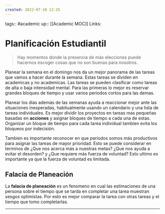 ```yaml
---
created: 2022-07-10 12:25
---
```

tags:: #academic 
up:: [[Academic MOC]]
Links: 
# Planificación Estudiantil
>Hay momentos donde la presencia de más elecciones puede hacernos escoger cosas que no son buenas para nosotros.

Planear la semana en el domingo nos da un mejor panorama de las tareas que vamos a hacer durante la semana. Estas tareas se dividen en academicas y no academicas. Las tareas se pueden clasificar como tareas de alta o baja intensidad mental. Para las primeras lo mejor es reservar grandes bloques de tiempo y usar varios periodos cortos para las demas.

Planear los dias además de las semanas ayuda a reaccionar mejor ante las situaciones inesperadas, habitualmente usando un calendario y una lista de tareas individuales. Es mejor dividir los proyectos en tareas mas pequeñas basadas en **acciones** y asignar bloques de tiempo a cada una de estas. Organizar un bloque de tiempo para cada tarea individual tambien evita los bloqueos por indecisión.

Tambien es importante reconocer en que periodos somos más productivos para asignar las tareas de mayor prioridad. Esto se puede considerar en terminos de ¿Que nos acerca más a nuestras metas? ¿Que nos ayuda a evitar el desorden? y ¿Que requiere más fuerza de voluntad? Esto ultimo es importante ya que la fuerza de voluntad es limitada.

## Falacia de Planeación
La **falacia de planeación** es un fenomeno en cual las estimaciones de una persona sobre el tiempo que se tarda en completar una tarea muestran sesgos optimistas. Por esto es mejor comparar la tarea con otras tareas y el tiempo que tomo completarlas. 
___
